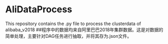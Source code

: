 # AliDataProcess
This repository contains the .py file to process the clusterdata of alibaba_v2018
##程序中的数据均来自阿里巴巴2018年集群数据。这是对数据的简单处理，主要针对DAG任务进行抽取，并将其存为.json文件。
